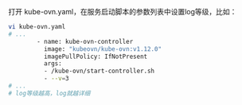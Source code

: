打开 kube-ovn.yaml，在服务启动脚本的参数列表中设置log等级，比如：

``` bash
vi kube-ovn.yaml
# ...
        - name: kube-ovn-controller
          image: "kubeovn/kube-ovn:v1.12.0"
          imagePullPolicy: IfNotPresent
          args:
          - /kube-ovn/start-controller.sh
          - --v=3
# ...
# log等级越高，log就越详细
```
